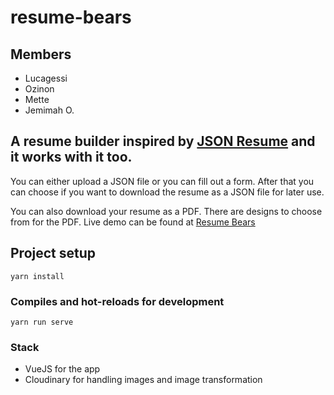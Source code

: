 # resume-bears

## Members

- Lucagessi
- Ozinon
- Mette
- Jemimah O.

## A resume builder inspired by [JSON Resume](https://jsonresume.org) and it works with it too.

You can either upload a JSON file or you can fill out a form. After that you can choose if you want to download the resume as a JSON file for later use.

You can also download your resume as a PDF. There are designs to choose from for the PDF.
Live demo can be found at [Resume Bears](https://resume-bears.netlify.com)

## Project setup

```
yarn install
```

### Compiles and hot-reloads for development

```
yarn run serve
```

### Stack

- VueJS for the app
- Cloudinary for handling images and image transformation
